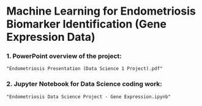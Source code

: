 # Machine Learning for Endometriosis Biomarker Identification (Gene Expression Data)

### 1. PowerPoint overview of the project: 
    "Endometriosis Presentation (Data Science 1 Project).pdf"
### 2. Jupyter Notebook for Data Science coding work: 
    "Endometriosis Data Science Project - Gene Expression.ipynb"
